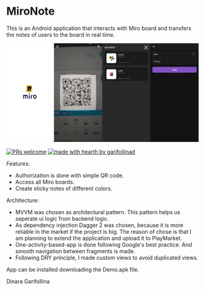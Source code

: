 # MiroNote

This is an Android application that interacts with Miro board and transfers the notes of users to the board in real time.

![Demo](demo.jpg)

[![PRs welcome](https://img.shields.io/badge/PRs-welcome-ff69b4.svg?style=flat-square)](https://github.com/garifollinad/MiroNote/pulls)
[![made with hearth by garifollinad](https://img.shields.io/badge/made%20with%20%E2%99%A5%20by-garifollinad-ff1414.svg?style=flat-square)](https://github.com/garifollinad)

Features:
- Authorization is done with simple QR code.
- Access all Miro boards.
- Create sticky notes of different colors.

Architecture:
- MVVM was chosen as architectural pattern. This pattern helps us seperate ui logic from backend logic. 
- As dependency injection Dagger 2 was chosen, because it is more reliable in the market if the project is big.
The reason of chose is that I am planning to extend the application and upload it to PlayMarket.
- One-activity-based-app is done following Google's best practice. And smooth navigation between fragments is made.
- Following DRY principle, I made custom views to avoid duplicated views.

App can be installed downloading the Demo.apk file.

Dinara Garifollina
